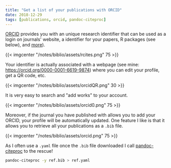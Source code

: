 ```yaml
---
title: "Get a list of your publications with ORCID"
date: 2018-12-29
tags: [publications, orcid, pandoc-citeproc]
---
```



[ORCID](https://orcid.org/) provides you with an unique research identifier that can be
used as a login on journals' website, a identifier for your papers, R packages (see below),
and [more](https://orcid.org/blog/2013/12/05/i-claimed-my-orcid-id-now-what)).


{{< imgcenter "/notes/biblio/assets/rcites.png" 75 >}}

Your identifier is actually associated with a webpage (see mine: https://orcid.org/0000-0001-6619-9874) where you can edit your profile, get a QR code, etc.

{{< imgcenter "/notes/biblio/assets/orcidQR.png" 30 >}}

It is very easy to search and "add works" to your account.

{{< imgcenter "/notes/biblio/assets/orcid0.png" 75 >}}

Moreover, if the journal you have published with allows you to add your ORCID, your profile will be automatically updated. One feature I like is that it allows you to retrieve all your publications as
a `.bib` file.

{{< imgcenter "/notes/biblio/assets/orcid.png" 75 >}}


As I often use a `.yaml` file once the `.bib` file downloaded I call [pandoc-citeproc](https://github.com/jgm/pandoc-citeproc) to the rescue!

```sh
pandoc-citeproc -y ref.bib > ref.yaml
```
